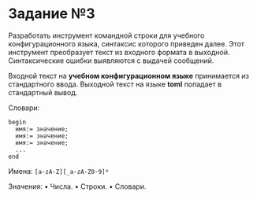 # Задание №3

Разработать инструмент командной строки для учебного конфигурационного языка, синтаксис которого приведен далее. Этот инструмент преобразует текст из входного формата в выходной. Синтаксические ошибки выявляются с выдачей сообщений.

Входной текст на **учебном конфигурационном языке** принимается из стандартного ввода. Выходной текст на языке **toml** попадает в стандартный вывод.

Словари:
```
begin
  имя:= значение;
  имя:= значение;
  имя:= значение;
  ...
end
```

Имена:
`[a-zA-Z][_a-zA-Z0-9]*`

Значения:
• Числа.
• Строки.
• Словари.
